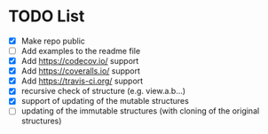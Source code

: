 # TODO List
- [x] Make repo public
- [ ] Add examples to the readme file
- [x] Add https://codecov.io/ support
- [x] Add https://coveralls.io/ support
- [x] Add https://travis-ci.org/ support
- [x] recursive check of structure (e.g. view.a.b...)
- [x] support of updating of the mutable structures
- [ ] updating of the immutable structures (with cloning of the original structures)
